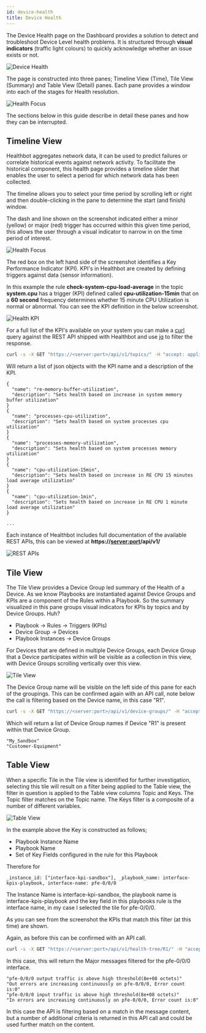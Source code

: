 ```yaml
---
id: device-health
title: Device Health
---
```


The Device Health page on the Dashboard provides a solution to detect and troubleshoot Device Level health problems. It is structured through **visual indicators** (traffic light colours) to quickly acknowledge whether an issue exists or not.

![Device Health](assets/device-health.png)

The page is constructed into three panes; Timeline View (Time), Tile View (Summary) and Table View (Detail) panes. Each pane provides a window into each of the stages for Health resolution.

![Health Focus](assets/health-focus.png)

The sections below in this guide describe in detail these panes and how they can be interrupted.

## Timeline View

Healthbot aggregates network data, it can be used to predict failures or correlate historical events against network activity. To facilitate the historical component, this health page provides a timeline slider that enables the user to select a period for which network data has been collected.

The timeline allows you to select your time period by scrolling left or right and then double-clicking in the pane to determine the start (and finish) window.

The dash and line shown on the screenshot indicated either a minor (yellow) or major (red) trigger has occurred within this given time period, this allows the user through a visual indicator to narrow in on the time period of interest.

![Health Focus](assets/health/timeline-view.png)

The red box on the left hand side of the screenshot identifies a Key Performance Indicator (KPI). KPI's in Healthbot are created by defining triggers against data (sensor information).

In this example the rule **check-system-cpu-load-average** in the topic **system.cpu** has a trigger (KPI) defined called **cpu-utilization-15min** that on a **60 second** frequency determines whether 15 minute CPU Utilization is normal or abnormal. You can see the KPI definition in the below screenshot.

![Health KPI](assets/health/kpi-definition.png)

For a full list of the KPI's available on your system you can make a [curl](https://curl.haxx.se/) query against the REST API shipped with Healthbot and use [jq](https://stedolan.github.io/jq/) to filter the response.

```sh
curl -s -X GET "https://<server:port>/api/v1/topics/" -H "accept: application/json" -H "Content-Type: application/json" -u <username:password> --insecure | jq '.topic[].rule[].trigger[]? | {name: .["trigger-name"], description: .description}'
```

Will return a list of json objects with the KPI name and a description of the KPI.

```
{
  "name": "re-memory-buffer-utilization",
  "description": "Sets health based on increase in system memory buffer utilization"
}
{
  "name": "processes-cpu-utilization",
  "description": "Sets health based on system processes cpu utilization"
}
{
  "name": "processes-memory-utilization",
  "description": "Sets health based on system processes memory utilization"
}
{
  "name": "cpu-utilization-15min",
  "description": "Sets health based on increase in RE CPU 15 minutes load average utilization"
}
{
  "name": "cpu-utilization-1min",
  "description": "Sets health based on increase in RE CPU 1 minute load average utilization"
}

...

```

Each instance of Healthbot includes full documentation of the available REST APIs, this can be viewed at **https://<server:port>/api/v1/**

![REST APIs](assets/rest-apis.png)

## Tile View

The Tile View provides a Device Group led summary of the Health of a Device. As we know Playbooks are instantiated against Device Groups and KPIs are a component of the Rules within a Playbook. So the summary visualized in this pane groups visual indicators for KPIs by topics and by Device Groups. Huh?

- Playbook -> Rules -> Triggers (KPIs)
- Device Group -> Devices
- Playbook Instances -> Device Groups

For Devices that are defined in multiple Device Groups, each Device Group that a Device participates within will be visible as a collection in this view, with Device Groups scrolling vertically over this view.

![Tile View](assets/health/tile-view.png)

The Device Group name will be visible on the left side of this pane for each of the groupings. This can be confirmed again with an API call, note below the call is filtering based on the Device name, in this case "R1".

```sh
curl -s -X GET "https://<server:port>/api/v1/device-groups/" -H "accept: application/json" -H "Content-Type: application/json" -u <username:password> --insecure | jq '."device-group"[] | select(.devices | index("R1")) | ."device-group-name"'
```

Which will return a list of Device Group names if Device "R1" is present within that Device Group.

```
"My_Sandbox"
"Customer-Equipment"
```

## Table View

When a specific Tile in the Tile view is identified for further investigation, selecting this tile will result on a filter being applied to the Table view, the filter in question is applied to the Table view columns Topic and Keys. The Topic filter matches on the Topic name. The Keys filter is a composite of a number of different variables.

![Table View](assets/health/table-view.png)

In the example above the Key is constructed as follows;

- Playbook Instance Name
- Playbook Name
- Set of Key Fields configured in the rule for this Playbook

Therefore for

```
_instance_id: ["interface-kpi-sandbox"], _playbook_name: interface-kpis-playbook, interface-name: pfe-0/0/0
```

The Instance Name is interface-kpi-sandbox, the playbook name is interface-kpis-playbook and the key field in this playbooks rule is the interface name, in my case I selected the tile for pfe-0/0/0.

As you can see from the screenshot the KPIs that match this filter (at this time) are shown.

Again, as before this can be confirmed with an API call.

```sh
curl -s -X GET "https://<server:port>/api/v1/health-tree/R1/" -H "accept: application/json" -H "Content-Type: application/json" -u <username:password> --insecure | jq '.children[].children[].children[].children[] | select (.color=="red") | select(.data | contains("pfe-0/0/0")) | .data'
```

In this case, this will return the Major messages filtered for the pfe-0/0/0 interface.

```
"pfe-0/0/0 output traffic is above high threshold(8e+08 octets)"
"Out errors are increasing continuously on pfe-0/0/0, Error count is:0"
"pfe-0/0/0 input traffic is above high threshold(8e+08 octets)"
"In errors are increasing continuously on pfe-0/0/0, Error count is:0"
```

In this case the API is filtering based on a match in the message content, but a number of additional criteria is returned in this API call and could be used further match on the content.
